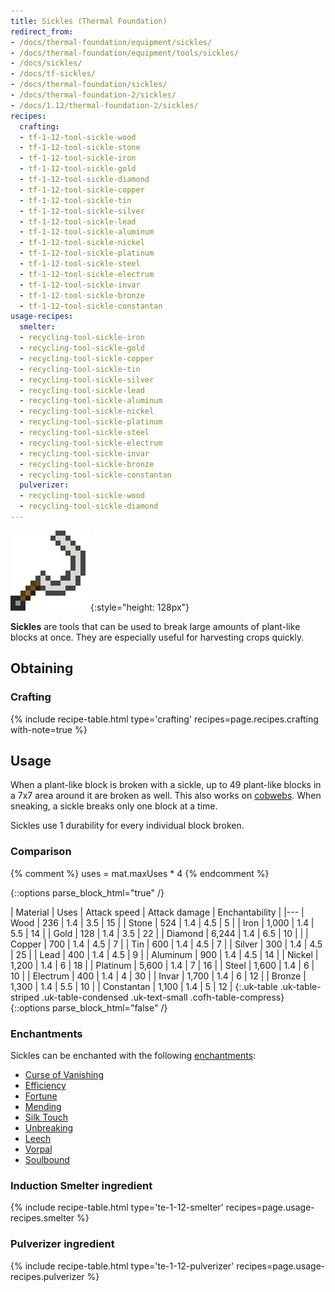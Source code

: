 ```yaml
---
title: Sickles (Thermal Foundation)
redirect_from:
- /docs/thermal-foundation/equipment/sickles/
- /docs/thermal-foundation/equipment/tools/sickles/
- /docs/sickles/
- /docs/tf-sickles/
- /docs/thermal-foundation/sickles/
- /docs/thermal-foundation-2/sickles/
- /docs/1.12/thermal-foundation-2/sickles/
recipes:
  crafting:
  - tf-1-12-tool-sickle-wood
  - tf-1-12-tool-sickle-stone
  - tf-1-12-tool-sickle-iron
  - tf-1-12-tool-sickle-gold
  - tf-1-12-tool-sickle-diamond
  - tf-1-12-tool-sickle-copper
  - tf-1-12-tool-sickle-tin
  - tf-1-12-tool-sickle-silver
  - tf-1-12-tool-sickle-lead
  - tf-1-12-tool-sickle-aluminum
  - tf-1-12-tool-sickle-nickel
  - tf-1-12-tool-sickle-platinum
  - tf-1-12-tool-sickle-steel
  - tf-1-12-tool-sickle-electrum
  - tf-1-12-tool-sickle-invar
  - tf-1-12-tool-sickle-bronze
  - tf-1-12-tool-sickle-constantan
usage-recipes:
  smelter:
  - recycling-tool-sickle-iron
  - recycling-tool-sickle-gold
  - recycling-tool-sickle-copper
  - recycling-tool-sickle-tin
  - recycling-tool-sickle-silver
  - recycling-tool-sickle-lead
  - recycling-tool-sickle-aluminum
  - recycling-tool-sickle-nickel
  - recycling-tool-sickle-platinum
  - recycling-tool-sickle-steel
  - recycling-tool-sickle-electrum
  - recycling-tool-sickle-invar
  - recycling-tool-sickle-bronze
  - recycling-tool-sickle-constantan
  pulverizer:
  - recycling-tool-sickle-wood
  - recycling-tool-sickle-diamond
---
```


![Sickles](/assets/images/thermal-foundation-2/sickles.gif){:style="height: 128px"}


**Sickles** are tools that can be used to break large amounts of plant-like
blocks at once. They are especially useful for harvesting crops quickly.


Obtaining
---------

### Crafting
{% include recipe-table.html type='crafting' recipes=page.recipes.crafting with-note=true %}


Usage
-----

When a plant-like block is broken with a sickle, up to 49 plant-like blocks in a
7x7 area around it are broken as well. This also works on
[cobwebs](https://minecraft.gamepedia.com/Cobweb). When sneaking, a sickle
breaks only one block at a time.

Sickles use 1 durability for every individual block broken.

### Comparison
{% comment %}
uses = mat.maxUses * 4
{% endcomment %}

{::options parse_block_html="true" /}
<div class="uk-overflow-container">
| Material | Uses | Attack speed | Attack damage | Enchantability |
|---
| Wood | 236 | 1.4 | 3.5 | 15 |
| Stone | 524 | 1.4 | 4.5 | 5 |
| Iron | 1,000 | 1.4 | 5.5 | 14 |
| Gold | 128 | 1.4 | 3.5 | 22 |
| Diamond | 6,244 | 1.4 | 6.5 | 10 |
|
| Copper | 700 | 1.4 | 4.5 | 7 |
| Tin | 600 | 1.4 | 4.5 | 7 |
| Silver | 300 | 1.4 | 4.5 | 25 |
| Lead | 400 | 1.4 | 4.5 | 9 |
| Aluminum | 900 | 1.4 | 4.5 | 14 |
| Nickel | 1,200 | 1.4 | 6 | 18 |
| Platinum | 5,600 | 1.4 | 7 | 16 |
| Steel | 1,600 | 1.4 | 6 | 10 |
| Electrum | 400 | 1.4 | 4 | 30 |
| Invar | 1,700 | 1.4 | 6 | 12 |
| Bronze | 1,300 | 1.4 | 5.5 | 10 |
| Constantan | 1,100 | 1.4 | 5 | 12 |
{:.uk-table .uk-table-striped .uk-table-condensed .uk-text-small .cofh-table-compress}
</div>
{::options parse_block_html="false" /}

### Enchantments
Sickles can be enchanted with the following
[enchantments](https://minecraft.gamepedia.com/Enchanting):

* [Curse of Vanishing](https://minecraft.gamepedia.com/Enchanting#Curse_of_Vanishing)
* [Efficiency](https://minecraft.gamepedia.com/Enchanting#Efficiency)
* [Fortune](https://minecraft.gamepedia.com/Enchanting#Fortune)
* [Mending](https://minecraft.gamepedia.com/Enchanting#Mending)
* [Silk Touch](https://minecraft.gamepedia.com/Enchanting#Silk_Touch)
* [Unbreaking](https://minecraft.gamepedia.com/Enchanting#Unbreaking)
* [Leech](../../cofh-core/leech/)
* [Vorpal](../../cofh-core/vorpal/)
* [Soulbound](../../cofh-core/soulbound/)

### Induction Smelter ingredient
{% include recipe-table.html type='te-1-12-smelter' recipes=page.usage-recipes.smelter %}

### Pulverizer ingredient
{% include recipe-table.html type='te-1-12-pulverizer' recipes=page.usage-recipes.pulverizer %}
